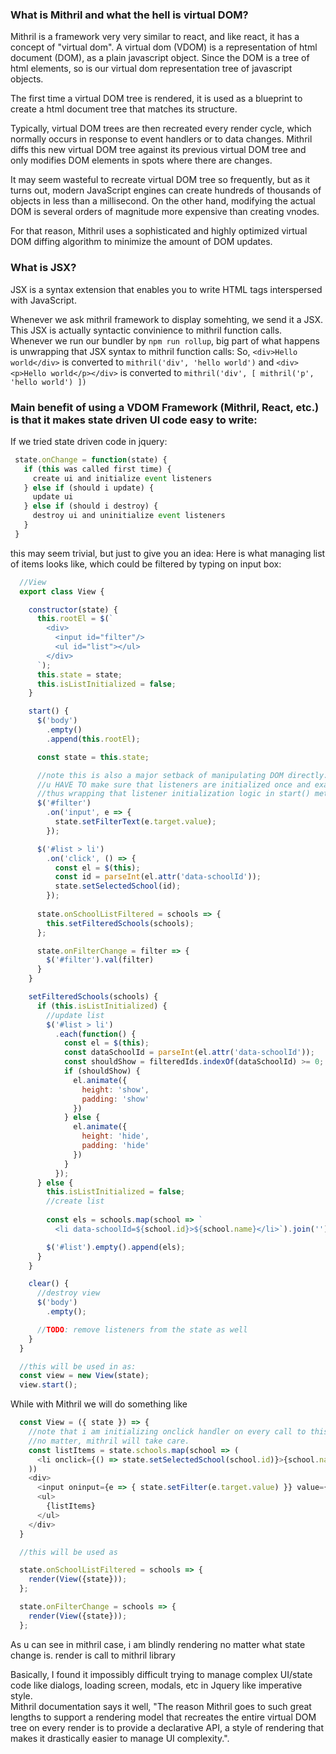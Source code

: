 ### What is Mithril and what the hell is virtual DOM?

Mithril is a framework very very similar to react, and like react, it has a concept of "virtual dom".
A virtual dom (VDOM) is a representation of html document (DOM), as a plain javascript object. Since the DOM
is a tree of html elements, so is our virtual dom representation tree of javascript objects. 

The first time a virtual DOM tree is rendered, 
it is used as a blueprint to create a html document tree that matches its structure.

Typically, virtual DOM trees are then recreated every render cycle, which normally occurs in 
response to event handlers or to data changes. Mithril diffs this new virtual DOM tree against its previous 
virtual DOM tree and only modifies DOM elements in spots where there are changes.

It may seem wasteful to recreate virtual DOM tree so frequently, but as it turns out, modern JavaScript engines 
can create hundreds of thousands of objects in less than a millisecond. On the other hand, modifying 
the actual DOM is several orders of magnitude more expensive than creating vnodes.  

For that reason, Mithril uses a sophisticated and highly optimized virtual DOM diffing algorithm to minimize 
the amount of DOM updates.


### What is JSX?

JSX is a syntax extension that enables you to write HTML tags interspersed with JavaScript.

Whenever we ask mithril framework to display somehting, we send it a JSX.
This JSX is actually syntactic convinience to mithril function calls.
Whenever we run our bundler by `npm run rollup`, big part of what happens
is unwrapping that JSX syntax to mithril function calls:
So, `<div>Hello world</div>` is converted to `mithril('div', 'hello world')`
and `<div><p>Hello world</p></div>` is converted to `mithril('div', [ mithril('p', 'hello world') ])`


### Main benefit of using a VDOM Framework (Mithril, React, etc.) is that it makes state driven UI code easy to write:

 If we tried state driven code in jquery:
 ```javascript
  state.onChange = function(state) {
    if (this was called first time) {
      create ui and initialize event listeners
    } else if (should i update) {
      update ui
    } else if (should i destroy) {
      destroy ui and uninitialize event listeners
    }
  }
```

  this may seem trivial, but just to give you an idea:
  Here is what managing list of items looks like, which could be filtered by typing on input box:

```javascript
  //View
  export class View {

    constructor(state) {
      this.rootEl = $(`
        <div>
          <input id="filter"/>
          <ul id="list"></ul>
        </div>
      `);
      this.state = state;
      this.isListInitialized = false;
    }

    start() {
      $('body')
        .empty()
        .append(this.rootEl);

      const state = this.state;

      //note this is also a major setback of manipulating DOM directly:
      //u HAVE TO make sure that listeners are initialized once and exactly once.
      //thus wrapping that listener initialization logic in start() method call
      $('#filter')
        .on('input', e => {
          state.setFilterText(e.target.value);
        });

      $('#list > li')
        .on('click', () => {
          const el = $(this);
          const id = parseInt(el.attr('data-schoolId'));
          state.setSelectedSchool(id);
        });
      
      state.onSchoolListFiltered = schools => {
        this.setFilteredSchools(schools);
      };

      state.onFilterChange = filter => {
        $('#filter').val(filter)
      }
    }

    setFilteredSchools(schools) {
      if (this.isListInitialized) {
        //update list
        $('#list > li')
          .each(function() {
            const el = $(this);
            const dataSchoolId = parseInt(el.attr('data-schoolId'));
            const shouldShow = filteredIds.indexOf(dataSchoolId) >= 0;
            if (shouldShow) {
              el.animate({
                height: 'show',
                padding: 'show'
              })
            } else {
              el.animate({
                height: 'hide',
                padding: 'hide'
              })
            }
          });
      } else {
        this.isListInitialized = false;
        //create list
        
        const els = schools.map(school => `
          <li data-schoolId=${school.id}>${school.name}</li>`).join('');

        $('#list').empty().append(els);
      }
    }

    clear() {
      //destroy view
      $('body')
        .empty();

      //TODO: remove listeners from the state as well
    }
  }

  //this will be used in as:
  const view = new View(state);
  view.start();
```

  While with Mithril we will do something like

```javascript
  const View = ({ state }) => {
    //note that i am initializing onclick handler on every call to this function
    //no matter, mithril will take care.
    const listItems = state.schools.map(school => (
      <li onclick={() => state.setSelectedSchool(school.id)}>{school.name}</li>
    ))
    <div>
      <input oninput={e => { state.setFilter(e.target.value) }} value={state.filter}>
      <ul>
        {listItems}
      </ul>
    </div>
  }

  //this will be used as

  state.onSchoolListFiltered = schools => {
    render(View({state}));
  };

  state.onFilterChange = schools => {
    render(View({state}));
  };
```
As u can see in mithril case, i am blindly rendering no matter what state change is.
render is call to mithril library

Basically, I found it impossibly difficult trying to manage complex UI/state code like dialogs, loading screen, modals, etc in Jquery like imperative style.  
Mithril documentation says it well, "The reason Mithril goes to such great lengths to support a rendering model that recreates the 
entire virtual DOM tree on every render is to provide a declarative API, a style of rendering that makes it drastically easier to manage UI complexity.".